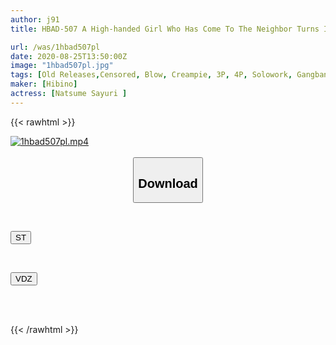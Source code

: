 ```yaml
---
author: j91
title: HBAD-507 A High-handed Girl Who Has Come To The Neighbor Turns Into A Sex Processing Toy By The Counterattack Of Masegaki -Sayuri Natsume-

url: /was/1hbad507pl
date: 2020-08-25T13:50:00Z
image: "1hbad507pl.jpg"
tags: [Old Releases,Censored, Blow, Creampie, 3P, 4P, Solowork, Gangbang	]
maker: [Hibino]
actress: [Natsume Sayuri ]
---
```



{{< rawhtml >}}

<div class="video" data-videoid="b2eGVvRkb7UPXj8">
    <a href="javascript:;">
        <img src="/was/1hbad507pl/1hbad507pl.jpg" width="WIDTH" height="HEIGHT" alt="1hbad507pl.mp4" loading="lazy">
    </a>
</div>

<script type="text/javascript" src="https://j91.asia/asset/on-demand-st.js"></script>

<br>
  <link rel="stylesheet" href="https://j91.asia/asset/bs5.css">
  
  <center>
  <button class="btn btn-primary" type="button" data-bs-toggle="collapse" data-bs-target=".multi-collapse" aria-expanded="false" aria-controls="multiCollapseExample1 multiCollapseExample2"><h2>Download</h2></button></center>
</p>
<div class="row">
  <div class="col">
    <div class="collapse multi-collapse" id="multiCollapseExample1">
      <div class="card card-body">
	      	      <br>
<div class="buttons">  
<p><a href="https://streamtape.to/v/b2eGVvRkb7UPXj8" target="_blank"><button class="btn-hover color-3"><i class="fa fa-download"></i> ST</button></a></p></div>
    </div>
  </div>
</div>
  <div class="col">
    <div class="collapse multi-collapse" id="multiCollapseExample2">
      <div class="card card-body">
	      <br>
<div class="buttons">
<p><a href="https://vidoza.net/i3xfqh6slb0t" target="_blank"><button class="btn-hover color-1"><i class="fa fa-download"></i> VDZ</button></a></p></div>
<br><br>
      </div>
    </div>
  </div>
</div>

{{< /rawhtml >}}
